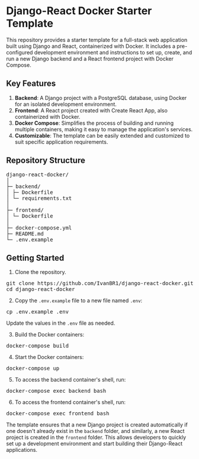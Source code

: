 # Django-React Docker Starter Template

This repository provides a starter template for a full-stack web application built using Django and React, containerized with Docker. It includes a pre-configured development environment and instructions to set up, create, and run a new Django backend and a React frontend project with Docker Compose.

## Key Features
1. **Backend**: A Django project with a PostgreSQL database, using Docker for an isolated development environment.
2. **Frontend**: A React project created with Create React App, also containerized with Docker.
3. **Docker Compose**: Simplifies the process of building and running multiple containers, making it easy to manage the application's services.
4. **Customizable**: The template can be easily extended and customized to suit specific application requirements.

## Repository Structure
<pre>
django-react-docker/
│
├─ backend/
│ ├─ Dockerfile
│ └─ requirements.txt
│
├─ frontend/
│ └─ Dockerfile
│
├─ docker-compose.yml
├─ README.md
└─ .env.example
</pre>

## Getting Started

1. Clone the repository.

<pre>
git clone https://github.com/IvanBR1/django-react-docker.git
cd django-react-docker
</pre>

2. Copy the `.env.example` file to a new file named `.env`:

<pre>cp .env.example .env</pre>

Update the values in the `.env` file as needed.

3. Build the Docker containers:

<pre>docker-compose build</pre>

4. Start the Docker containers:

<pre>docker-compose up</pre>

5. To access the backend container's shell, run:

<pre>docker-compose exec backend bash</pre>

6. To access the frontend container's shell, run:

<pre>docker-compose exec frontend bash</pre>


The template ensures that a new Django project is created automatically if one doesn't already exist in the `backend` folder, and similarly, a new React project is created in the `frontend` folder. This allows developers to quickly set up a development environment and start building their Django-React applications.
